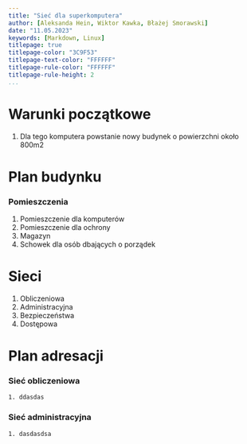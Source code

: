 ```yaml
---
title: "Sieć dla superkomputera"
author: [Aleksanda Hein, Wiktor Kawka, Błażej Smorawski]
date: "11.05.2023"
keywords: [Markdown, Linux]
titlepage: true
titlepage-color: "3C9F53"
titlepage-text-color: "FFFFFF"
titlepage-rule-color: "FFFFFF"
titlepage-rule-height: 2
...
```


# Warunki początkowe
 1. Dla tego komputera powstanie nowy budynek o powierzchni około 800m2


# Plan budynku

### Pomieszczenia
 1. Pomieszczenie dla komputerów
 2. Pomieszczenie dla ochrony
 3. Magazyn
 4. Schowek dla osób dbających o porządek
   
# Sieci
 1. Obliczeniowa
 2. Administracyjna
 3. Bezpieczeństwa
 4. Dostępowa
   
# Plan adresacji

### Sieć obliczeniowa
    1. ddasdas
   
### Sieć administracyjna
    1. dasdasdsa
